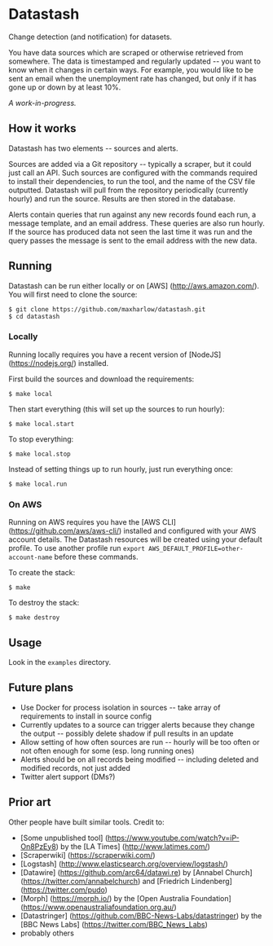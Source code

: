 Datastash
=========

Change detection (and notification) for datasets.

You have data sources which are scraped or otherwise retrieved from somewhere. The data is timestamped and regularly updated -- you want to know when it changes in certain ways. For example, you would like to be sent an email when the unemployment rate has changed, but only if it has gone up or down by at least 10%.

*A work-in-progress.*


How it works
------------

Datastash has two elements -- sources and alerts.

Sources are added via a Git repository -- typically a scraper, but it could just call an API. Such sources are configured with the commands required to install their dependencies, to run the tool, and the name of the CSV file outputted. Datastash will pull from the repository periodically (currently hourly) and run the source. Results are then stored in the database.

Alerts contain queries that run against any new records found each run, a message template, and an email address. These queries are also run hourly. If the source has produced data not seen the last time it was run and the query passes the message is sent to the email address with the new data.


Running
-------

Datastash can be run either locally or on [AWS] (http://aws.amazon.com/). You will first need to clone the source:

    $ git clone https://github.com/maxharlow/datastash.git
    $ cd datastash

### Locally

Running locally requires you have a recent version of [NodeJS] (https://nodejs.org/) installed.

First build the sources and download the requirements:

    $ make local

Then start everything (this will set up the sources to run hourly):

    $ make local.start

To stop everything:

    $ make local.stop

Instead of setting things up to run hourly, just run everything once:

    $ make local.run


### On AWS

Running on AWS requires you have the [AWS CLI] (https://github.com/aws/aws-cli/) installed and configured with your AWS account details. The Datastash resources will be created using your default profile. To use another profile run `export AWS_DEFAULT_PROFILE=other-account-name` before these commands.

To create the stack:

    $ make

To destroy the stack:

    $ make destroy


Usage
-----

Look in the `examples` directory.


Future plans
------------

* Use Docker for process isolation in sources -- take array of requirements to install in source config
* Currently updates to a source can trigger alerts because they change the output -- possibly delete shadow if pull results in an update
* Allow setting of how often sources are run -- hourly will be too often or not often enough for some (esp. long running ones)
* Alerts should be on all records being modified -- including deleted and modified records, not just added
* Twitter alert support (DMs?)


Prior art
---------

Other people have built similar tools. Credit to:

* [Some unpublished tool] (https://www.youtube.com/watch?v=iP-On8PzEy8) by the [LA Times] (http://www.latimes.com/)
* [Scraperwiki] (https://scraperwiki.com/)
* [Logstash] (http://www.elasticsearch.org/overview/logstash/)
* [Datawire] (https://github.com/arc64/datawi.re) by [Annabel Church] (https://twitter.com/annabelchurch) and [Friedrich Lindenberg] (https://twitter.com/pudo)
* [Morph] (https://morph.io/) by the [Open Australia Foundation] (https://www.openaustraliafoundation.org.au/)
* [Datastringer] (https://github.com/BBC-News-Labs/datastringer) by the [BBC News Labs] (https://twitter.com/BBC_News_Labs)
* probably others
